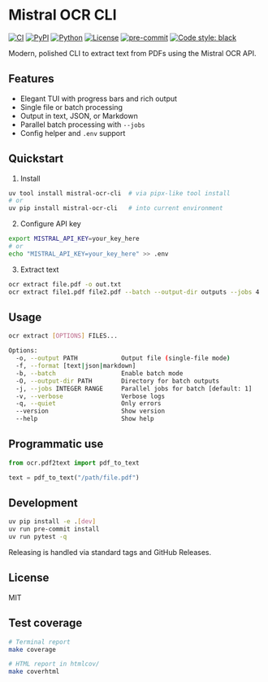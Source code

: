 # Mistral OCR CLI

[![CI](https://github.com/upspawn/mistral-ocr-cli/actions/workflows/ci.yml/badge.svg)](https://github.com/upspawn/mistral-ocr-cli/actions/workflows/ci.yml)
[![PyPI](https://img.shields.io/pypi/v/mistral-ocr-cli.svg)](https://pypi.org/project/mistral-ocr-cli/)
[![Python](https://img.shields.io/pypi/pyversions/mistral-ocr-cli.svg)](https://pypi.org/project/mistral-ocr-cli/)
[![License](https://img.shields.io/pypi/l/mistral-ocr-cli.svg)](LICENSE)
[![pre-commit](https://img.shields.io/badge/pre--commit-enabled-brightgreen?logo=pre-commit)](https://github.com/pre-commit/pre-commit)
[![Code style: black](https://img.shields.io/badge/code%20style-black-000000.svg)](https://github.com/psf/black)

Modern, polished CLI to extract text from PDFs using the Mistral OCR API.

## Features

- Elegant TUI with progress bars and rich output
- Single file or batch processing
- Output in text, JSON, or Markdown
- Parallel batch processing with `--jobs`
- Config helper and `.env` support

## Quickstart

1) Install

```bash
uv tool install mistral-ocr-cli  # via pipx-like tool install
# or
uv pip install mistral-ocr-cli   # into current environment
```

2) Configure API key

```bash
export MISTRAL_API_KEY=your_key_here
# or
echo "MISTRAL_API_KEY=your_key_here" >> .env
```

3) Extract text

```bash
ocr extract file.pdf -o out.txt
ocr extract file1.pdf file2.pdf --batch --output-dir outputs --jobs 4
```

## Usage

```bash
ocr extract [OPTIONS] FILES...

Options:
  -o, --output PATH            Output file (single-file mode)
  -f, --format [text|json|markdown]
  -b, --batch                  Enable batch mode
  -O, --output-dir PATH        Directory for batch outputs
  -j, --jobs INTEGER RANGE     Parallel jobs for batch [default: 1]
  -v, --verbose                Verbose logs
  -q, --quiet                  Only errors
  --version                    Show version
  --help                       Show help
```

## Programmatic use

```python
from ocr.pdf2text import pdf_to_text

text = pdf_to_text("/path/file.pdf")
```

## Development

```bash
uv pip install -e .[dev]
uv run pre-commit install
uv run pytest -q
```

Releasing is handled via standard tags and GitHub Releases.

## License

MIT


## Test coverage

```bash
# Terminal report
make coverage

# HTML report in htmlcov/
make coverhtml
```

